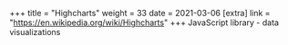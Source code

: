 +++
title = "Highcharts"
weight = 33
date = 2021-03-06
[extra]
link = "https://en.wikipedia.org/wiki/Highcharts"
+++
JavaScript library - data visualizations

